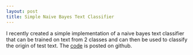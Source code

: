 ```yaml
---
layout: post
title: Simple Naive Bayes Text Classifier
---
```


I recently created a simple implementation of a naive bayes text classifier that can be trained on text from 2 classes and can then be used to classify the origin of test text. The [code](https://github.com/jasondwyer/simple-naive-bayes) is posted on github.
